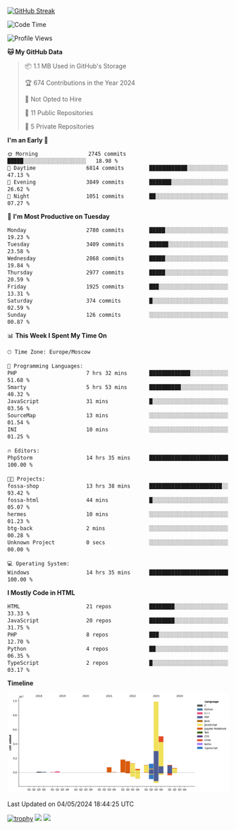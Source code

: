 [![GitHub Streak](https://github-readme-streak-stats.herokuapp.com/?user=yogik10)](https://git.io/streak-stats)
<!--START_SECTION:waka-->
![Code Time](http://img.shields.io/badge/Code%20Time-500%20hrs%204%20mins-blue)

![Profile Views](http://img.shields.io/badge/Profile%20Views-0-blue)

**🐱 My GitHub Data** 

> 📦 1.1 MB Used in GitHub's Storage 
 > 
> 🏆 674 Contributions in the Year 2024
 > 
> 🚫 Not Opted to Hire
 > 
> 📜 11 Public Repositories 
 > 
> 🔑 5 Private Repositories 
 > 
**I'm an Early 🐤** 

```text
🌞 Morning                2745 commits        █████░░░░░░░░░░░░░░░░░░░░   18.98 % 
🌆 Daytime                6814 commits        ████████████░░░░░░░░░░░░░   47.13 % 
🌃 Evening                3849 commits        ███████░░░░░░░░░░░░░░░░░░   26.62 % 
🌙 Night                  1051 commits        ██░░░░░░░░░░░░░░░░░░░░░░░   07.27 % 
```
📅 **I'm Most Productive on Tuesday** 

```text
Monday                   2780 commits        █████░░░░░░░░░░░░░░░░░░░░   19.23 % 
Tuesday                  3409 commits        ██████░░░░░░░░░░░░░░░░░░░   23.58 % 
Wednesday                2868 commits        █████░░░░░░░░░░░░░░░░░░░░   19.84 % 
Thursday                 2977 commits        █████░░░░░░░░░░░░░░░░░░░░   20.59 % 
Friday                   1925 commits        ███░░░░░░░░░░░░░░░░░░░░░░   13.31 % 
Saturday                 374 commits         █░░░░░░░░░░░░░░░░░░░░░░░░   02.59 % 
Sunday                   126 commits         ░░░░░░░░░░░░░░░░░░░░░░░░░   00.87 % 
```


📊 **This Week I Spent My Time On** 

```text
🕑︎ Time Zone: Europe/Moscow

💬 Programming Languages: 
PHP                      7 hrs 32 mins       █████████████░░░░░░░░░░░░   51.68 % 
Smarty                   5 hrs 53 mins       ██████████░░░░░░░░░░░░░░░   40.32 % 
JavaScript               31 mins             █░░░░░░░░░░░░░░░░░░░░░░░░   03.56 % 
SourceMap                13 mins             ░░░░░░░░░░░░░░░░░░░░░░░░░   01.54 % 
INI                      10 mins             ░░░░░░░░░░░░░░░░░░░░░░░░░   01.25 % 

🔥 Editors: 
PhpStorm                 14 hrs 35 mins      █████████████████████████   100.00 % 

🐱‍💻 Projects: 
fossa-shop               13 hrs 38 mins      ███████████████████████░░   93.42 % 
fossa-html               44 mins             █░░░░░░░░░░░░░░░░░░░░░░░░   05.07 % 
hermes                   10 mins             ░░░░░░░░░░░░░░░░░░░░░░░░░   01.23 % 
btg-back                 2 mins              ░░░░░░░░░░░░░░░░░░░░░░░░░   00.28 % 
Unknown Project          0 secs              ░░░░░░░░░░░░░░░░░░░░░░░░░   00.00 % 

💻 Operating System: 
Windows                  14 hrs 35 mins      █████████████████████████   100.00 % 
```

**I Mostly Code in HTML** 

```text
HTML                     21 repos            ████████░░░░░░░░░░░░░░░░░   33.33 % 
JavaScript               20 repos            ████████░░░░░░░░░░░░░░░░░   31.75 % 
PHP                      8 repos             ███░░░░░░░░░░░░░░░░░░░░░░   12.70 % 
Python                   4 repos             ██░░░░░░░░░░░░░░░░░░░░░░░   06.35 % 
TypeScript               2 repos             █░░░░░░░░░░░░░░░░░░░░░░░░   03.17 % 
```



**Timeline**

![Lines of Code chart](https://raw.githubusercontent.com/Yogik10/Yogik10/main/assets/bar_graph.png)


 Last Updated on 04/05/2024 18:44:25 UTC
<!--END_SECTION:waka-->
[![trophy](https://github-profile-trophy.vercel.app/?username=yogik10)](https://github.com/ryo-ma/github-profile-trophy)
![](https://github-profile-summary-cards.vercel.app/api/cards/profile-details?username=yogik10&theme=solarized_dark)
![](https://github-profile-summary-cards.vercel.app/api/cards/most-commit-language?username=yogik10&theme=solarized_dark)


